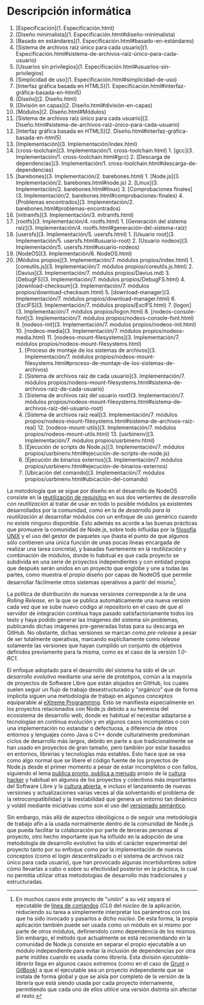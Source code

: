 # Descripción informática

1. [Especificación](1. Especificación.html)
  1. [Diseño minimalista](1. Especificación.html#diseño-minimalista)
  2. [Basado en estándares](1. Especificación.html#basado-en-estándares)
  3. [Sistema de archivos raíz único para cada usuario](1. Especificación.html#sistema-de-archivos-raíz-único-para-cada-usuario)
  4. [Usuarios sin privilegios](1. Especificación.html#usuarios-sin-privilegios)
  5. [Simplicidad de uso](1. Especificación.html#simplicidad-de-uso)
  6. [Interfaz gráfica basada en HTML5](1. Especificación.html#interfaz-gráfica-basada-en-html5)
2. [Diseño](2. Diseño.html)
  1. [División en capas](2. Diseño.html#división-en-capas)
  2. [Módulos](2. Diseño.html#Módulos)
  3. [Sistema de archivos raíz único para cada usuario](2. Diseño.html#sistema-de-archivos-raíz-único-para-cada-usuario)
  4. [Interfaz gráfica basada en HTML5](2. Diseño.html#interfaz-gráfica-basada-en-html5)
3. [Implementación](3. Implementación/index.html)
  1. [cross-toolchain](3. Implementación/1. cross-toolchain.html)
    1. [gcc](3. Implementación/1. cross-toolchain.html#gcc)
    2. [Descarga de dependencias](3. Implementación/1. cross-toolchain.html#descarga-de-dependencias)
  2. [barebones](3. Implementación/2. barebones.html)
    1. [Node.js](3. Implementación/2. barebones.html#node.js)
    2. [Linux](3. Implementación/2. barebones.html#linux)
    3. [Comprobaciones finales](3. Implementación/2. barebones.html#comprobaciones-finales)
    4. [Problemas encontrados](3. Implementación/2. barebones.html#problemas-encontrados)
  3. [initramfs](3. Implementación/3. initramfs.html)
  4. [rootfs](3. Implementación/4. rootfs.html)
    1. [Generación del sistema raíz](3. Implementación/4. rootfs.html#generación-del-sistema-raíz)
  5. [usersfs](3. Implementación/5. usersfs.html)
    1. [Usuario root](3. Implementación/5. usersfs.html#usuario-root)
    2. [Usuario nodeos](3. Implementación/5. usersfs.html#usuario-nodeos)
  6. [NodeOS](3. Implementación/6. NodeOS.html)
  7. [Módulos propios](3. Implementación/7. módulos propios/index.html)
    1. [coreutils.js](3. Implementación/7. módulos propios/coreutils.js.html)
    2. [Davius](3. Implementación/7. módulos propios/Davius.md)
    3. [DebugFS](3. Implementación/7. módulos propios/DebugFS.html)
    4. [download-checksum](3. Implementación/7. módulos propios/download-checksum.html)
    5. [download-manager](3. Implementación/7. módulos propios/download-manager.html)
    6. [ExclFS](3. Implementación/7. módulos propios/ExclFS.html)
    7. [logon](3. Implementación/7. módulos propios/logon.html)
    8. [nodeos-console-font](3. Implementación/7. módulos propios/nodeos-console-font.html)
    9. [nodeos-init](3. Implementación/7. modulos propios/nodeos-init.html)
    10. [nodeos-media](3. Implementación/7. módulos propios/nodeos-media.html)
    11. [nodeos-mount-filesystems](3. Implementación/7. módulos propios/nodeos-mount-filesystems.html)
      1. [Proceso de montaje de los sistemas de archivos](3. Implementación/7. módulos propios/nodeos-mount-filesystems.html#proceso-de-montaje-de-los-sistemas-de-archivos)
      2. [Sistema de archivos raíz de cada usuario](3. Implementación/7. módulos propios/nodeos-mount-filesystems.html#sistema-de-archivos-raíz-de-cada-usuario)
      3. [Sistema de archivos raíz del usuario *root*](3. Implementación/7. módulos propios/nodeos-mount-filesystems.html#sistema-de-archivos-raíz-del-usuario-root)
      4. [Sistema de archivos raíz real](3. Implementación/7. módulos propios/nodeos-mount-filesystems.html#sistema-de-archivos-raíz-real)
    12. [nodeos-mount-utils](3. Implementación/7. módulos propios/nodeos-mount-utils.html)
    13. [usrbinenv](3. Implementación/7. módulos propios/usrbinenv.html)
      1. [Ejecución de scripts de Node.js](3. Implementación/7. módulos propios/usrbinenv.html#ejecución-de-scripts-de-node.js)
      2. [Ejecución de binarios externos](3. Implementación/7. módulos propios/usrbinenv.html#ejecución-de-binarios-externos)
      3. [Ubicación del comando](3. Implementación/7. módulos propios/usrbinenv.html#ubicación-del-comando)


La metodología que se sigue por diseño en el desarrollo de NodeOS consiste en la
[reutilización de requisitos](http://www.ecured.cu/index.php/Reutilización_de_requisitos)
en sus dos vertientes de *desarrollo con reutilización* al tratar de usar en
todo lo posible módulos ya existentes desarrollados por la comunidad, como en la
de *desarrollo para la reutilización* al desarrollar módulos con un enfoque de
uso genérico cuando no existe ninguno disponible. Esto además es acorde a las
buenas prácticas que promueve la comunidad de Node.js, sobre todo influidas por
la [filosofía UNIX](https://en.wikipedia.org/wiki/Unix_philosophy) y el uso del
gestor de paquetes `npm` (hasta el punto de que algunos sólo contienen una única
función de unas pocas líneas encargada de realizar una tarea concreta), y
basadas fuertemente en la reutilización y combinación de módulos, donde lo
habitual es que cada proyecto se subdivida en una serie de proyectos
independientes y con entidad propia que después serán unidos en un proyecto que
englobe y une a todas las partes, como muestra el propio diseño por capas de
NodeOS que permite desarrollar fácilmente otros sistemas operativos a partir del
mismo[^1].

La política de distribución de nuevas versiones corresponde a la de una *Rolling
Release*, en la que se publica automáticamente una nueva versión cada vez que se
sube nuevo código al repositorio en el caso de que el servidor de integración
contínua haya pasado satisfactoriamente todos los tests y haya podido generar
las imágenes del sistema sin problemas, publicando dichas imágenes pre-generadas
listas para su descarga en GitHub. No obstante, dichas versiones se marcan como
*pre-release* a pesar de ser totalmente operativas, marcando explícitamente como
*release* solamente las versiones que hayan cumplido un conjunto de objetivos
definidos previamente para la misma, como es el caso de la versión *1.0-RC1*.

El enfoque adoptado para el desarrollo del sistema ha sido el de un *desarrollo
evolutivo* mediante una serie de prototipos, común a la mayoría de proyectos de
Software Libre que están alojados en GitHub, los cuales suelen seguir un flujo
de trabajo desestructurado y "orgánico" que de forma implícita siguen una
metodología de trabajo en algunos conceptos equiparable al
[eXtreme Programming](https://es.wikipedia.org/wiki/Programación_extrema). Esto
se manifiesta especialmente en los proyectos relacionados con Node.js debido a
su herencia del ecosistema de desarrollo web, donde es habitual el necesitar
adaptarse a tecnologías en continua evolución y en algunos casos incompletas o
con una implementación no estandar o defectuosa, a diferencia de otros entornos
y lenguajes como Java o C++ donde culturalmente predominan ciclos de desarrollo
más largos, debido en parte a que tradicionalmente se han usado en proyectos de
gran tamaño, pero también por estar basados en entornos, librerías y tecnologías
más estables. Esto hace que se vea como algo normal que se libere el código
fuente de los proyectos de Node.js desde el primer momento a pesar de estar
incompletos o con fallos, siguiendo el lema
[publica pronto, publica a menudo](https://es.wikipedia.org/wiki/Release_early,_release_often)
propio de la [cultura hacker](https://es.wikipedia.org/wiki/Ética_hacker) y
habitual en algunos de los proyectos y colectivos más importantes del Software
Libre y la [cultura abierta](https://es.wikipedia.org/wiki/Cultura_libre), e
incluso el lanzamiento de nuevas versiones y actualizaciones varias veces al día
solventando el problema de la retrocompatibilidad y la inestabilidad que genera
un entorno tan dinámico y volátil mediante iniciativas como son el uso del
[versionado semántico](http://semver.org/lang/es).

Sin embargo, más allá de aspectos ideológicos o de seguir una metodología de
trabajo afín a la usada normalmente dentro de la comunidad de Node.js que pueda
facilitar la colaboración por parte de terceras personas al proyecto, otro hecho
importante que ha influido en la adopción de una metodología de desarrollo
evolutivo ha sido el carácter experimental del proyecto tanto por su enfoque
como por la implementación de nuevos conceptos (como el login descentralizado o
el sistema de archivos raíz único para cada usuario), que han provocado algunas
incertidumbres sobre cómo llevarlas a cabo o sobre su efectividad posterior en
la práctica, lo cual no permitía utilizar otras metodologías de desarrollo más
tradicionales y estructuradas.

[^1]: En muchos casos este proyecto de "unión" a su vez separa el ejecutable de [línea de comandos](https://docs.npmjs.com/files/package.json#bin) (*CLI*) del *núcleo* de la aplicación, reduciendo su tarea a simplemente interpretar los parámetros con los que ha sido invocado y pasarlos a dicho *núcleo*. De esta forma, la propia aplicación también puede ser usada como un módulo en si mismo por parte de otros módulos, definiendolo como dependencia de los mismos. Sin embargo, el método que actualmente se está recomendando en la comunidad de Node.js consiste en separar el propio ejecutable a un módulo independiente para evitar la inclusión de dependencias por otra parte inútiles cuando es usada como librería. Esta división *ejecutable-librería* llega en algunos casos extremos (como en el caso de [Grunt](http://gruntjs.com) o [GitBook](https://www.gitbook.com)) a que el ejecutable sea un proyecto independiente que se instala de forma global y que se aísla por completo de la versión de la librería que está siendo usada por cada proyecto internamente, permitiendo que cada uno de ellos utilice una versión distinta sin afectar al resto.
